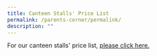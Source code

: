 ```yaml
---
title: Canteen Stalls' Price List
permalink: /parents-corner/permalink/
description: ""
---
```

For our canteen stalls' price list, [please click here.](/files/canteen%20price%20list%202023.pdf)